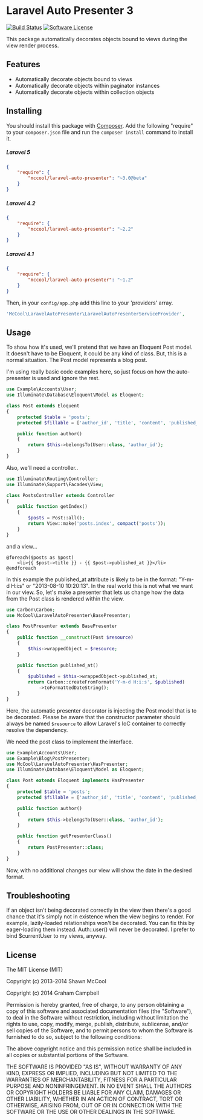 Laravel Auto Presenter 3
========================

[![Build Status](https://img.shields.io/travis/ShawnMcCool/laravel-auto-presenter/master.svg?style=flat-square)](https://travis-ci.org/ShawnMcCool/laravel-auto-presenter)
[![Software License](https://img.shields.io/badge/license-MIT-brightgreen.svg?style=flat-square)](LICENSE)

This package automatically decorates objects bound to views during the view render process.


## Features

- Automatically decorate objects bound to views
- Automatically decorate objects within paginator instances
- Automatically decorate objects within collection objects


## Installing

You should install this package with [Composer](http://getcomposer.org/). Add the following "require" to your `composer.json` file and run the `composer install` command to install it.

##### Laravel 5

```json
{
    "require": {
        "mccool/laravel-auto-presenter": "~3.0@beta"
    }
}
```

##### Laravel 4.2

```json
{
    "require": {
        "mccool/laravel-auto-presenter": "~2.2"
    }
}
```

##### Laravel 4.1

```json
{
    "require": {
        "mccool/laravel-auto-presenter": "~1.2"
    }
}
```

Then, in your `config/app.php` add this line to your 'providers' array.

```php
'McCool\LaravelAutoPresenter\LaravelAutoPresenterServiceProvider',
```


## Usage

To show how it's used, we'll pretend that we have an Eloquent Post model. It doesn't have to be Eloquent, it could be any kind of class. But, this is a normal situation. The Post model represents a blog post.

I'm using really basic code examples here, so just focus on how the auto-presenter is used and ignore the rest.

```php
use Example\Accounts\User;
use Illuminate\Database\Eloquent\Model as Eloquent;

class Post extends Eloquent
{
    protected $table = 'posts';
    protected $fillable = ['author_id', 'title', 'content', 'published_at'];

    public function author()
    {
        return $this->belongsTo(User::class, 'author_id');
    }
}
```

Also, we'll need a controller..

```php
use Illuminate\Routing\Controller;
use Illuminate\Support\Facades\View;

class PostsController extends Controller
{
    public function getIndex()
    {
        $posts = Post::all();
        return View::make('posts.index', compact('posts'));
    }
}
```

and a view...

```twig
@foreach($posts as $post)
    <li>{{ $post->title }} - {{ $post->published_at }}</li>
@endforeach
```

In this example the published_at attribute is likely to be in the format: "Y-m-d H:i:s" or "2013-08-10 10:20:13". In the real world this is not what we want in our view. So, let's make a presenter that lets us change how the data from the Post class is rendered within the view.

```php
use Carbon\Carbon;
use McCool\LaravelAutoPresenter\BasePresenter;

class PostPresenter extends BasePresenter
{
    public function __construct(Post $resource)
    {
        $this->wrappedObject = $resource;
    }

    public function published_at()
    {
        $published = $this->wrappedObject->published_at;
        return Carbon::createFromFormat('Y-m-d H:i:s', $published)
            ->toFormattedDateString();
    }
}
```

Here, the automatic presenter decorator is injecting the Post model that is to be decorated. Please be aware that the constructor parameter should always be named `$resource` to allow Laravel's IoC container to correctly resolve the dependency.

We need the post class to implement the interface.

```php
use Example\Accounts\User;
use Example\Blog\PostPresenter;
use McCool\LaravelAutoPresenter\HasPresenter;
use Illuminate\Database\Eloquent\Model as Eloquent;

class Post extends Eloquent implements HasPresenter
{
    protected $table = 'posts';
    protected $fillable = ['author_id', 'title', 'content', 'published_at'];

    public function author()
    {
        return $this->belongsTo(User::class, 'author_id');
    }

    public function getPresenterClass()
    {
        return PostPresenter::class;
    }
}
```

Now, with no additional changes our view will show the date in the desired format.


## Troubleshooting

If an object isn't being decorated correctly in the view then there's a good chance that it's simply not in existence when the view begins to render. For example, lazily-loaded relationships won't be decorated. You can fix this by eager-loading them instead. Auth::user() will never be decorated. I prefer to bind $currentUser to my views, anyway.


## License

The MIT License (MIT)

Copyright (c) 2013-2014 Shawn McCool

Copyright (c) 2014 Graham Campbell

Permission is hereby granted, free of charge, to any person obtaining a copy
of this software and associated documentation files (the "Software"), to deal
in the Software without restriction, including without limitation the rights
to use, copy, modify, merge, publish, distribute, sublicense, and/or sell
copies of the Software, and to permit persons to whom the Software is
furnished to do so, subject to the following conditions:

The above copyright notice and this permission notice shall be included in
all copies or substantial portions of the Software.

THE SOFTWARE IS PROVIDED "AS IS", WITHOUT WARRANTY OF ANY KIND, EXPRESS OR
IMPLIED, INCLUDING BUT NOT LIMITED TO THE WARRANTIES OF MERCHANTABILITY,
FITNESS FOR A PARTICULAR PURPOSE AND NONINFRINGEMENT. IN NO EVENT SHALL THE
AUTHORS OR COPYRIGHT HOLDERS BE LIABLE FOR ANY CLAIM, DAMAGES OR OTHER
LIABILITY, WHETHER IN AN ACTION OF CONTRACT, TORT OR OTHERWISE, ARISING FROM,
OUT OF OR IN CONNECTION WITH THE SOFTWARE OR THE USE OR OTHER DEALINGS IN
THE SOFTWARE.
